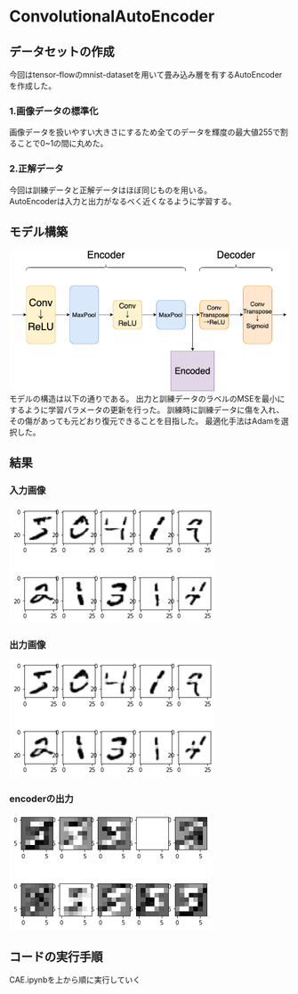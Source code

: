 # ConvolutionalAutoEncoder

## データセットの作成
今回はtensor-flowのmnist-datasetを用いて畳み込み層を有するAutoEncoderを作成した。
### 1.画像データの標準化
画像データを扱いやすい大きさにするため全てのデータを輝度の最大値255で割ることで0~1の間に丸めた。
### 2.正解データ
今回は訓練データと正解データはほぼ同じものを用いる。<br>
AutoEncoderは入力と出力がなるべく近くなるように学習する。

## モデル構築
![model](https://github.com/Jumpei-Fujita/ConvolutionalAutoEncoder/blob/master/CAE_architecture.png)<br>
モデルの構造は以下の通りである。
出力と訓練データのラベルのMSEを最小にするように学習パラメータの更新を行った。
訓練時に訓練データに傷を入れ、その傷があっても元どおり復元できることを目指した。
最適化手法はAdamを選択した。

## 結果
### 入力画像
![model](https://github.com/Jumpei-Fujita/ConvolutionalAutoEncoder/blob/master/image.png)<br>
### 出力画像
![model](https://github.com/Jumpei-Fujita/ConvolutionalAutoEncoder/blob/master/result.png)
### encoderの出力
![model](https://github.com/Jumpei-Fujita/ConvolutionalAutoEncoder/blob/master/encoded.png)

## コードの実行手順
CAE.ipynbを上から順に実行していく



